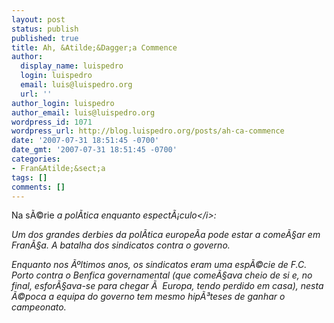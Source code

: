 ```yaml
---
layout: post
status: publish
published: true
title: Ah, &Atilde;&Dagger;a Commence
author:
  display_name: luispedro
  login: luispedro
  email: luis@luispedro.org
  url: ''
author_login: luispedro
author_email: luis@luispedro.org
wordpress_id: 1071
wordpress_url: http://blog.luispedro.org/posts/ah-ca-commence
date: '2007-07-31 18:51:45 -0700'
date_gmt: '2007-07-31 18:51:45 -0700'
categories:
- Fran&Atilde;&sect;a
tags: []
comments: []
---
```

<p>Na s&Atilde;&copy;rie <i>a pol&Atilde;&shy;tica enquanto espect&Atilde;&iexcl;culo<&#47;i>:
<p>Um dos grandes derbies da pol&Atilde;&shy;tica europe&Atilde;&shy;a pode estar a come&Atilde;&sect;ar em Fran&Atilde;&sect;a. A batalha dos sindicatos contra o governo.
<p>Enquanto nos &Atilde;&ordm;ltimos anos, os sindicatos eram uma esp&Atilde;&copy;cie de F.C. Porto contra o Benfica governamental (que come&Atilde;&sect;ava cheio de si e, no final, esfor&Atilde;&sect;ava-se para chegar &Atilde;&nbsp; Europa, tendo perdido em casa), nesta &Atilde;&copy;poca a equipa do governo tem mesmo hip&Atilde;&sup3;teses de ganhar o campeonato.</p>
